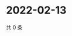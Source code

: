 # 2022-02-13

共 0 条

<!-- BEGIN WEIBO -->
<!-- 最后更新时间 Sun Feb 13 2022 08:56:43 GMT+0800 (China Standard Time) -->

<!-- END WEIBO -->
